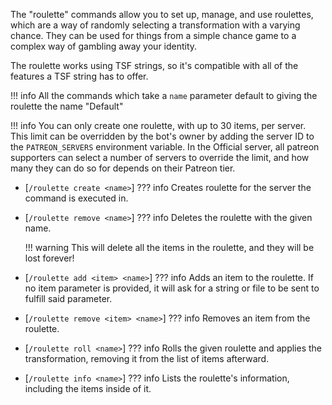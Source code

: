 The "roulette" commands allow you to set up, manage, and use roulettes, which are a way
of randomly selecting a transformation with a varying chance. They can be used for things
from a simple chance game to a complex way of gambling away your identity.

The roulette works using TSF strings, so it's compatible with all of the features a TSF
string has to offer.

!!! info
    All the commands which take a `name` parameter default to giving the roulette the
    name "Default"

!!! info
    You can only create one roulette, with up to 30 items, per server. This limit can be
    overridden by the bot's owner by adding the server ID to the `PATREON_SERVERS`
    environment variable. In the Official server, all patreon supporters can select a
    number of servers to override the limit, and how many they can do so for depends on
    their Patreon tier.

- [`/roulette create <name>`]
??? info
    Creates roulette for the server the command is executed in.

- [`/roulette remove <name>`]
??? info
    Deletes the roulette with the given name.
    
    !!! warning
        This will delete all the items in the roulette, and they will be lost forever!

- [`/roulette add <item> <name>`]
??? info
    Adds an item to the roulette. If no item parameter is provided, it will ask for a
    string or file to be sent to fulfill said parameter.

- [`/roulette remove <item> <name>`]
??? info
    Removes an item from the roulette.

- [`/roulette roll <name>`]
??? info
    Rolls the given roulette and applies the transformation, removing it from the list
    of items afterward.

- [`/roulette info <name>`]
??? info
    Lists the roulette's information, including the items inside of it.